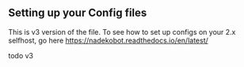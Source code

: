 ## Setting up your Config files

This is v3 version of the file. To see how to set up configs on your 2.x selfhost, go here https://nadekobot.readthedocs.io/en/latest/

todo v3